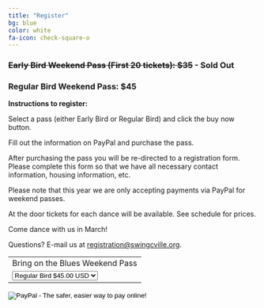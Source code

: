 ```yaml
---
title: "Register"
bg: blue
color: white
fa-icon: check-square-o
---
```


### <del>Early Bird Weekend Pass (First 20 tickets): $35</del> - Sold Out

### **Regular Bird Weekend Pass: $45**

**Instructions to register:**

Select a pass (either Early Bird or Regular Bird) and click the buy now button.

Fill out the information on PayPal and purchase the pass.

After purchasing the pass you will be re-directed to a registration form. Please complete this form so that we have all necessary contact information, housing information, etc.

Please note that this year we are only accepting payments via PayPal for weekend passes.

At the door tickets for each dance will be available. See schedule for prices.

Come dance with us in March!

Questions? E-mail us at registration@swingcville.org.

<form action="https://www.paypal.com/cgi-bin/webscr" method="post" target="_top">
<input type="hidden" name="cmd" value="_s-xclick">
<input type="hidden" name="hosted_button_id" value="HUBZVA4HT3ZAC">
<table>
<tr><td><input type="hidden" name="on0" value="Bring on the Blues Weekend Pass">Bring on the Blues Weekend Pass</td></tr><tr><td><select name="os0">
    <option value="Regular Bird">Regular Bird $45.00 USD</option>
</select> </td></tr>
</table>
<input type="hidden" name="currency_code" value="USD">
<input type="image" src="https://www.paypalobjects.com/en_US/i/btn/btn_buynowCC_LG.gif" border="0" name="submit" alt="PayPal - The safer, easier way to pay online!">
<img alt="" border="0" src="https://www.paypalobjects.com/en_US/i/scr/pixel.gif" width="1" height="1">
</form>
